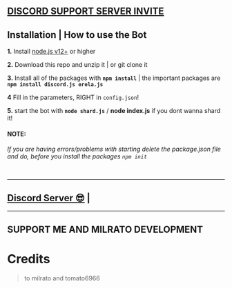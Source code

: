 

## [**DISCORD SUPPORT SERVER INVITE**](https://discord.gg/g3xDYkCsGY)

## Installation | How to use the Bot

 **1.** Install [node.js v12+](https://nodejs.org/api/cli.html#cli_unhandled_rejections_mode) or higher

 **2.** Download this repo and unzip it    |    or git clone it

 **3.** Install all of the packages with **`npm install`**     |  the important packages are   **`npm install discord.js erela.js`**

 **4** Fill in the parameters, RIGHT in `config.json`!

 **5.** start the bot with **`node shard.js`** / **node index.js** if you dont wanna shard it!

#### **NOTE:**

*If you are having errors/problems with starting delete the package.json file and do, before you install the packages `npm init`*






<br/>
  
***

## [Discord Server 😎](https://discord.gg/g3xDYkCsGY) | 
***

## SUPPORT ME AND MILRATO DEVELOPMENT

# Credits

> to milrato and tomato6966
